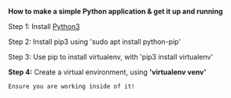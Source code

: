 **How to make a simple Python application & get it up and running**

Step 1: Install [Python3](http://google.com) 

Step 2: Install pip3 using 'sudo apt install python-pip'

Step 3: Use pip to install virtualenv, with 'pip3 install virtualenv'

**Step 4:** Create a virtual environment, using __'virtualenv venv'__

	Ensure you are working inside of it!
